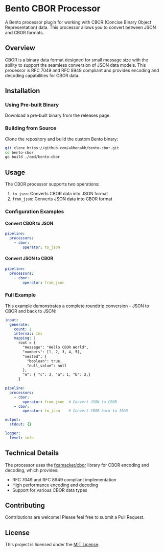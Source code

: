 # Bento CBOR Processor

A Bento processor plugin for working with CBOR (Concise Binary Object Representation) data. This processor allows you to convert between JSON and CBOR formats.

## Overview

CBOR is a binary data format designed for small message size with the ability to support the seamless conversion of JSON data models. This processor is RFC 7049 and RFC 8949 compliant and provides encoding and decoding capabilities for CBOR data.

## Installation

### Using Pre-built Binary

Download a pre-built binary from the releases page.

### Building from Source

Clone the repository and build the custom Bento binary:

```bash
git clone https://github.com/akhenakh/bento-cbor.git
cd bento-cbor
go build ./cmd/bento-cbor
```

## Usage

The CBOR processor supports two operations:

1. `to_json`: Converts CBOR data into JSON format
2. `from_json`: Converts JSON data into CBOR format

### Configuration Examples

#### Convert CBOR to JSON

```yaml
pipeline:
  processors:
    - cbor:
        operator: to_json
```

#### Convert JSON to CBOR

```yaml
pipeline:
  processors:
    - cbor:
        operator: from_json
```

### Full Example

This example demonstrates a complete roundtrip conversion - JSON to CBOR and back to JSON:

```yaml
input:
  generate:
    count: 1
    interval: 1ms
    mapping: |
      root = {
        "message": "Hello CBOR World",
        "numbers": [1, 2, 3, 4, 5],
        "nested": {
          "boolean": true,
          "null_value": null
        },
        "m": { "c": 3, "a": 1, "b": 2,}
      }

pipeline:
  processors:
    - cbor:
        operator: from_json  # Convert JSON to CBOR
    - cbor:
        operator: to_json    # Convert CBOR back to JSON

output:
  stdout: {}

logger:
  level: info
```


## Technical Details

The processor uses the [fxamacker/cbor](https://github.com/fxamacker/cbor) library for CBOR encoding and decoding, which provides:

- RFC 7049 and RFC 8949 compliant implementation
- High performance encoding and decoding
- Support for various CBOR data types

## Contributing

Contributions are welcome! Please feel free to submit a Pull Request.

## License

This project is licensed under the [MIT License](LICENSE).
